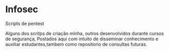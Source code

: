 # Infosec
Scripts de pentest

Alguns dos scritps de criação minha, outros desenvolvidos durante cursos de segurança,
Postados aqui com intuito de disseminar conhecimento e auxiliar estudantes,tambem como repositorio de consultas futuras.
